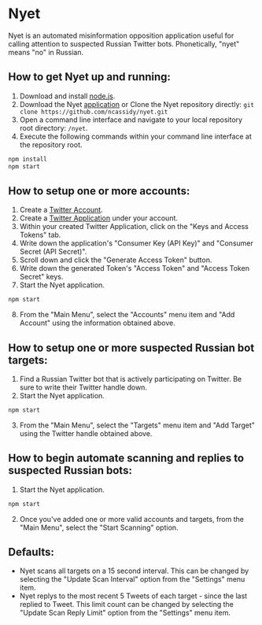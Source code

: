 

# Nyet
Nyet is an automated misinformation opposition application useful for calling attention to suspected Russian Twitter bots. Phonetically, "nyet" means "no" in Russian.

## How to get Nyet up and running:
1. Download and install [node.js](https://nodejs.org/en/download/).
2. Download the Nyet [application](https://github.com/ncassidy/nyet) or Clone the Nyet repository directly: `git clone https://github.com/ncassidy/nyet.git`
3. Open a command line interface and navigate to your local repository root directory: `/nyet`.
4. Execute the following commands within your command line interface at the repository root.
```bash
npm install
npm start
```

## How to setup one or more accounts:

1. Create a [Twitter Account](https://twitter.com/signup).
2. Create a [Twitter Application](https://apps.twitter.com/) under your account.
3. Within your created Twitter Application, click on the "Keys and Access Tokens" tab.
4. Write down the application's "Consumer Key (API Key)" and "Consumer Secret (API Secret)".
5. Scroll down and click the "Generate Access Token" button.
6. Write down the generated Token's "Access Token" and "Access Token Secret" keys.
7. Start the Nyet application.
```bash
npm start
```
8. From the "Main Menu", select the "Accounts" menu item and "Add Account" using the information obtained above.


## How to setup one or more suspected Russian bot targets:
1. Find a Russian Twitter bot that is actively participating on Twitter. Be sure to write their Twitter handle down.
2. Start the Nyet application.
```bash
npm start
``` 
3. From the "Main Menu", select the "Targets" menu item and "Add Target" using the Twitter handle obtained above.


## How to begin automate scanning and replies to suspected Russian bots:
1. Start the Nyet application.
```bash
npm start
``` 
2. Once you've added one or more valid accounts and targets, from the "Main Menu", select the "Start Scanning" option.


## Defaults:
- Nyet scans all targets on a 15 second interval. This can be changed by selecting the "Update Scan Interval" option from the "Settings" menu item.
- Nyet replys to the most recent 5 Tweets of each target - since the last replied to Tweet. This limit count can be changed by selecting the "Update Scan Reply Limit" option from the "Settings" menu item.
